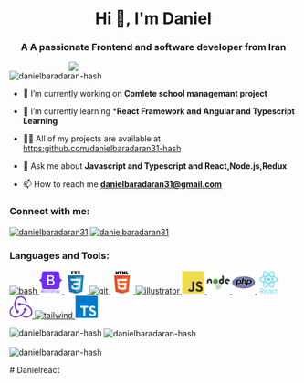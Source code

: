 <h1 align="center">Hi 👋, I'm Daniel</h1>
<h3 align="center">A A passionate Frontend and software developer from Iran</h3>

<img align= "right" alte="Daniel" width = "400"  src="https://media4.giphy.com/media/v1.Y2lkPTc5MGI3NjExbnVyazQ1c280bGExNnp4MGpsZzY0Nms2aW90Mml2OXkxYWVudHF0aSZlcD12MV9pbnRlcm5hbF9naWZfYnlfaWQmY3Q9Zw/bGgsc5mWoryfgKBx1u/giphy.gif">

<p align="left"> <img src="https://komarev.com/ghpvc/?username=danielbaradaran-hash&label=Profile%20views&color=0e75b6&style=flat" alt="danielbaradaran-hash" /> </p>

- 🔭 I’m currently working on **Comlete school managemant project**

- 🌱 I’m currently learning ***React Framework and Angular and Typescript Learning**

- 👨‍💻 All of my projects are available at [https:github.com/danielbaradaran31-hash](https:github.com/danielbaradaran31-hash)

- 💬 Ask me about **Javascript and Typescript and React,Node.js,Redux**

- 📫 How to reach me **danielbaradaran31@gmail.com**

<h3 align="left">Connect with me:</h3>
<p align="left">
<a href="https://fb.com/danielbaradaran31" target="blank"><img align="center" src="https://raw.githubusercontent.com/rahuldkjain/github-profile-readme-generator/master/src/images/icons/Social/facebook.svg" alt="danielbaradaran31" height="30" width="40" /></a>
<a href="https://instagram.com/danielbaradaran31" target="blank"><img align="center" src="https://raw.githubusercontent.com/rahuldkjain/github-profile-readme-generator/master/src/images/icons/Social/instagram.svg" alt="danielbaradaran31" height="30" width="40" /></a>
</p>

<h3 align="left">Languages and Tools:</h3>
<p align="left"> <a href="https://www.gnu.org/software/bash/" target="_blank" rel="noreferrer"> <img src="https://www.vectorlogo.zone/logos/gnu_bash/gnu_bash-icon.svg" alt="bash" width="40" height="40"/> </a> <a href="https://getbootstrap.com" target="_blank" rel="noreferrer"> <img src="https://raw.githubusercontent.com/devicons/devicon/master/icons/bootstrap/bootstrap-plain-wordmark.svg" alt="bootstrap" width="40" height="40"/> </a> <a href="https://www.w3schools.com/css/" target="_blank" rel="noreferrer"> <img src="https://raw.githubusercontent.com/devicons/devicon/master/icons/css3/css3-original-wordmark.svg" alt="css3" width="40" height="40"/> </a> <a href="https://git-scm.com/" target="_blank" rel="noreferrer"> <img src="https://www.vectorlogo.zone/logos/git-scm/git-scm-icon.svg" alt="git" width="40" height="40"/> </a> <a href="https://www.w3.org/html/" target="_blank" rel="noreferrer"> <img src="https://raw.githubusercontent.com/devicons/devicon/master/icons/html5/html5-original-wordmark.svg" alt="html5" width="40" height="40"/> </a> <a href="https://www.adobe.com/in/products/illustrator.html" target="_blank" rel="noreferrer"> <img src="https://www.vectorlogo.zone/logos/adobe_illustrator/adobe_illustrator-icon.svg" alt="illustrator" width="40" height="40"/> </a> <a href="https://developer.mozilla.org/en-US/docs/Web/JavaScript" target="_blank" rel="noreferrer"> <img src="https://raw.githubusercontent.com/devicons/devicon/master/icons/javascript/javascript-original.svg" alt="javascript" width="40" height="40"/> </a> <a href="https://nodejs.org" target="_blank" rel="noreferrer"> <img src="https://raw.githubusercontent.com/devicons/devicon/master/icons/nodejs/nodejs-original-wordmark.svg" alt="nodejs" width="40" height="40"/> </a> <a href="https://www.php.net" target="_blank" rel="noreferrer"> <img src="https://raw.githubusercontent.com/devicons/devicon/master/icons/php/php-original.svg" alt="php" width="40" height="40"/> </a> <a href="https://reactjs.org/" target="_blank" rel="noreferrer"> <img src="https://raw.githubusercontent.com/devicons/devicon/master/icons/react/react-original-wordmark.svg" alt="react" width="40" height="40"/> </a> <a href="https://redux.js.org" target="_blank" rel="noreferrer"> <img src="https://raw.githubusercontent.com/devicons/devicon/master/icons/redux/redux-original.svg" alt="redux" width="40" height="40"/> </a> <a href="https://tailwindcss.com/" target="_blank" rel="noreferrer"> <img src="https://www.vectorlogo.zone/logos/tailwindcss/tailwindcss-icon.svg" alt="tailwind" width="40" height="40"/> </a> <a href="https://www.typescriptlang.org/" target="_blank" rel="noreferrer"> <img src="https://raw.githubusercontent.com/devicons/devicon/master/icons/typescript/typescript-original.svg" alt="typescript" width="40" height="40"/> </a> </p>

<p><img align="left" src="https://github-readme-stats.vercel.app/api/top-langs?username=danielbaradaran-hash&show_icons=true&locale=en&layout=compact" alt="danielbaradaran-hash" /></p>

<p>&nbsp;<img align="center" src="https://github-readme-stats.vercel.app/api?username=danielbaradaran-hash&show_icons=true&locale=en" alt="danielbaradaran-hash" /></p>

<p><img align="center" src="https://github-readme-streak-stats.herokuapp.com/?user=danielbaradaran-hash&" alt="danielbaradaran-hash" /></p>
# Danielreact
